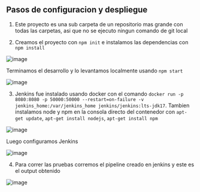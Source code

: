 ## Pasos de configuracion y despliegue

1. Este proyecto es una sub carpeta de un repositorio mas grande con todas las carpetas, asi que no se ejecuto ningun comando de git local

2. Creamos el proyecto con `npm init` e instalamos las dependencias con `npm install`

![image](images/Project%20Files.png)

Terminamos el desarrollo y lo levantamos localmente usando `npm start`

![image](images/Server%20working.png)


3. Jenkins fue instalado usando docker con el comando 
`docker run -p 8080:8080 -p 50000:50000 --restart=on-failure -v jenkins_home:/var/jenkins_home jenkins/jenkins:lts-jdk17`. Tambien instalamos node y npm en la consola directo del contenedor con `apt-get update`, `apt-get install nodejs`, `apt-get install npm`

![image](images/Docker%20Dashboard.png)

Luego configuramos Jenkins

![image](images/Jenkins%20Settings.png)

4. Para correr las pruebas corremos el pipeline creado en jenkins y este es el output obtenido

![image](images/Jenkins%20console.png)